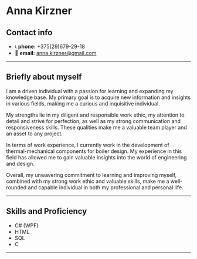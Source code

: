 # Anna Kirzner

## Contact info
* 📞 **phone:** +375(29)679-29-18
* 📧 **email:** anna.kirzner@gmail.com
---
## Briefly about myself
I am a driven individual with a passion for learning and expanding my knowledge base. My primary goal is to acquire new information and insights in various fields, making me a curious and inquisitive individual.

My strengths lie in my diligent and responsible work ethic, my attention to detail and strive for perfection, as well as my strong communication and responsiveness skills. These qualities make me a valuable team player and an asset to any project.

In terms of work experience, I currently work in the development of thermal-mechanical components for boiler design. My experience in this field has allowed me to gain valuable insights into the world of engineering and design.

Overall, my unwavering commitment to learning and improving myself, combined with my strong work ethic and valuable skills, make me a well-rounded and capable individual in both my professional and personal life.

---
## Skills and Proficiency
* C# (WPF)
* HTML
* SQL
* C
---

